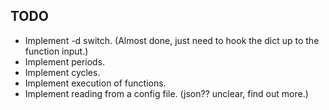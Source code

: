 ## TODO

- Implement -d switch. (Almost done, just need to hook the dict up to the function input.)
- Implement periods.
- Implement cycles.
- Implement execution of functions.
- Implement reading from a config file. (json?? unclear, find out more.)
